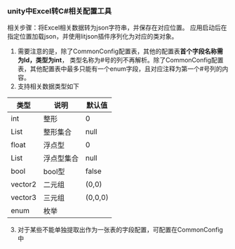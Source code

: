 ### unity中Excel转C#相关配置工具
相关步骤：将Excel相关数据转为json字符串，并保存在对应位置。
应用启动后在指定位置加载json，并使用litjson插件序列化为对应的类对象。
1. 需要注意的是，除了CommonConfig配置表，其他的配置表**首个字段名称需为Id，类型为int**，
类型名称为#号的列不再解析。除了CommonConfig配置表，其他配置表中最多只能有一个enum字段，且对应注释为第一个#号列的内容。
2. 支持相关数据类型如下

| 类型          | 说明    | 默认值     |
|-------------|-------|---------|
| int         | 整形    | 0       |
| List<int>   | 整形集合  | null    |
| float       | 浮点型   | 0       |
| List<float> | 浮点型集合 | null    |
| bool        | bool型 | false   |
| vector2     | 二元组   | (0,0)   |
| vector3     | 三元组   | (0,0,0) |
| enum        | 枚举    |         |  
3. 对于某些不能单独提取出作为一张表的字段配置，可配置在CommonConfig中
